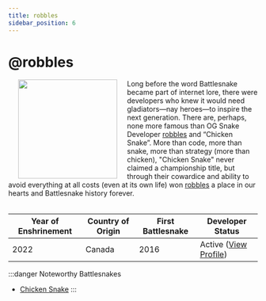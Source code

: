 ```yaml
---
title: robbles
sidebar_position: 6
---
```

# @robbles
<img src="/img/hall-of-fame/robbles.png" hspace="20" align="left" p width="200px"/>
Long before the word Battlesnake became part of internet lore, there were developers who knew it would need gladiators—​​nay heroes—to inspire the next generation. There are, perhaps, none more famous than OG Snake Developer <a href="https://play.battlesnake.com/u/robbles"> robbles</a> and “Chicken Snake”. More than code, more than snake, more than strategy (more than chicken), "Chicken Snake" never claimed a championship title, but through their cowardice and ability to avoid everything at all costs (even at its own life) won <a href="https://play.battlesnake.com/u/robbles"> robbles</a> a place in our hearts and Battlesnake history forever.

<br clear="left"/>
<br clear="left"/>

| Year of Enshrinement | Country of Origin | First Battlesnake | Developer Status                                                 |
|----------------------|-------------------|-------------------|------------------------------------------------------------------|
| 2022                 | Canada            | 2016              | Active ([View Profile](https://play.battlesnake.com/u/robbles/)) |

:::danger Noteworthy Battlesnakes

- [Chicken Snake](https://play.battlesnake.com/u/robbles/chicken-snake/)
:::
